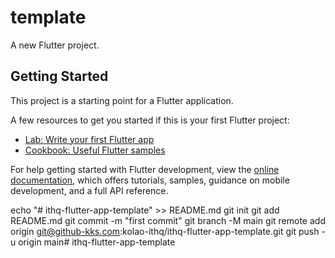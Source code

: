 # template

A new Flutter project.

## Getting Started

This project is a starting point for a Flutter application.

A few resources to get you started if this is your first Flutter project:

- [Lab: Write your first Flutter app](https://docs.flutter.dev/get-started/codelab)
- [Cookbook: Useful Flutter samples](https://docs.flutter.dev/cookbook)

For help getting started with Flutter development, view the
[online documentation](https://docs.flutter.dev/), which offers tutorials,
samples, guidance on mobile development, and a full API reference.



echo "# ithq-flutter-app-template" >> README.md
  git init
  git add README.md
  git commit -m "first commit"
  git branch -M main
  git remote add origin git@github-kks.com:kolao-ithq/ithq-flutter-app-template.git
  git push -u origin main# ithq-flutter-app-template
